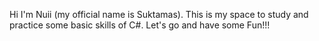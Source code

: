 Hi I'm Nuii (my official name is Suktamas).
This is my space to study and practice some basic skills of C#.
Let's go and have some Fun!!!
